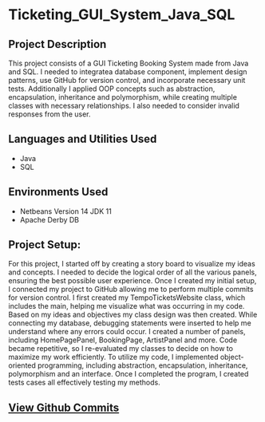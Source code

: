 # Ticketing_GUI_System_Java_SQL

<h2>Project Description</h2>
This project consists of a GUI Ticketing Booking System made from Java and SQL. I needed to integratea database component, implement design patterns, use GitHub for version control, and incorporate necessary unit tests. Additionally I applied OOP concepts such as abstraction, encapsulation, inheritance and polymorphism, while creating multiple classes with necessary relationships. I also needed to consider invalid responses from the user. 
<br />


<h2>Languages and Utilities Used</h2>

- Java 
- SQL

<h2>Environments Used</h2>

- Netbeans Version 14 JDK 11
- Apache Derby DB

<h2>Project Setup:</h2>
For this project, I started off by creating a story board to visualize my ideas and concepts. I needed to 
decide the logical order of all the various panels, ensuring the best possible user experience. 
Once I created my initial setup, I connected my project to GitHub allowing me to perform 
multiple commits for version control. I first created my TempoTicketsWebsite class, 
which includes the main, helping me visualize what was occurring in my code. Based on my 
ideas and objectives my class design was then created. While connecting my database, 
debugging statements were inserted to help me understand where any errors could occur. I 
created a number of panels, including HomePagePanel, BookingPage, ArtistPanel and more. 
Code became repetitive, so I re-evaluated my classes to decide on how to maximize my work 
efficiently. To utilize my code, I implemented object-oriented programming, including 
abstraction, encapsulation, inheritance, polymorphism and an interface. Once I completed the 
program, I created tests cases all effectively testing my methods.
</p>

<h2>
<a href="https://github.com/srn1153/pdcAssignment2/tree/master">View Github Commits</a>
</h2>

<!--
 ```diff
- text in red
+ text in green
! text in orange
# text in gray
@@ text in purple (and bold)@@
```
--!>

